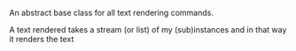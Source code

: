 An abstract base class for all text rendering commands.

A text rendered takes a stream (or list) of my (sub)instances and in that way it renders the text